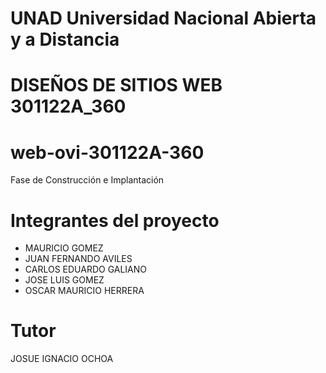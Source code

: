 # UNAD Universidad Nacional Abierta y a Distancia

# DISEÑOS DE SITIOS WEB 301122A_360
# web-ovi-301122A-360
Fase de Construcción e Implantación

# Integrantes del proyecto
- MAURICIO GOMEZ
- JUAN FERNANDO AVILES
- CARLOS EDUARDO GALIANO
- JOSE LUIS GOMEZ
- OSCAR MAURICIO HERRERA

# Tutor
JOSUE IGNACIO OCHOA
